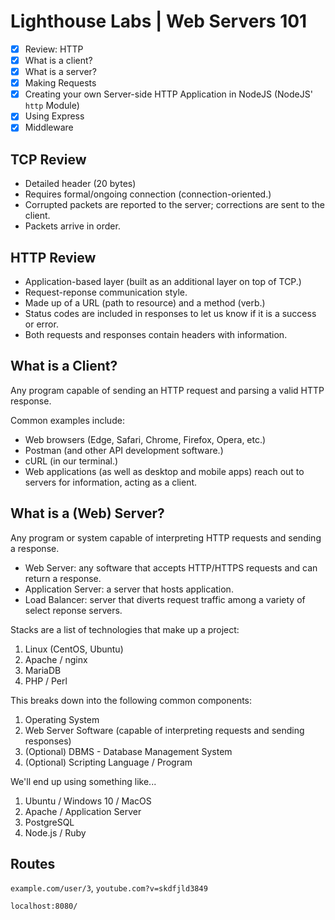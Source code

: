 # Lighthouse Labs | Web Servers 101

* [X] Review: HTTP
* [X] What is a client?
* [X] What is a server?
* [X] Making Requests
* [X] Creating your own Server-side HTTP Application in NodeJS (NodeJS' `http` Module)
* [X] Using Express
* [X] Middleware

## TCP Review

* Detailed header (20 bytes)
* Requires formal/ongoing connection (connection-oriented.)
* Corrupted packets are reported to the server; corrections are sent to the client.
* Packets arrive in order.

## HTTP Review

* Application-based layer (built as an additional layer on top of TCP.)
* Request-reponse communication style.
* Made up of a URL (path to resource) and a method (verb.)
* Status codes are included in responses to let us know if it is a success or error.
* Both requests and responses contain headers with information.

## What is a Client?

Any program capable of sending an HTTP request and parsing a valid HTTP response.

Common examples include:

* Web browsers (Edge, Safari, Chrome, Firefox, Opera, etc.)
* Postman (and other API development software.)
* cURL (in our terminal.)
* Web applications (as well as desktop and mobile apps) reach out to servers for information, acting as a client.

## What is a (Web) Server?

Any program or system capable of interpreting HTTP requests and sending a response.

* Web Server: any software that accepts HTTP/HTTPS requests and can return a response.
* Application Server: a server that hosts application.
* Load Balancer: server that diverts request traffic among a variety of select reponse servers.

Stacks are a list of technologies that make up a project:

1. Linux (CentOS, Ubuntu)
2. Apache / nginx
3. MariaDB
4. PHP / Perl

This breaks down into the following common components:

1. Operating System
2. Web Server Software (capable of interpreting requests and sending responses)
3. (Optional) DBMS - Database Management System
4. (Optional) Scripting Language / Program

We'll end up using something like...

1. Ubuntu / Windows 10 / MacOS
2. Apache / Application Server
3. PostgreSQL
4. Node.js / Ruby

## Routes

`example.com/user/3`, `youtube.com?v=skdfjld3849`

`localhost:8080/`
